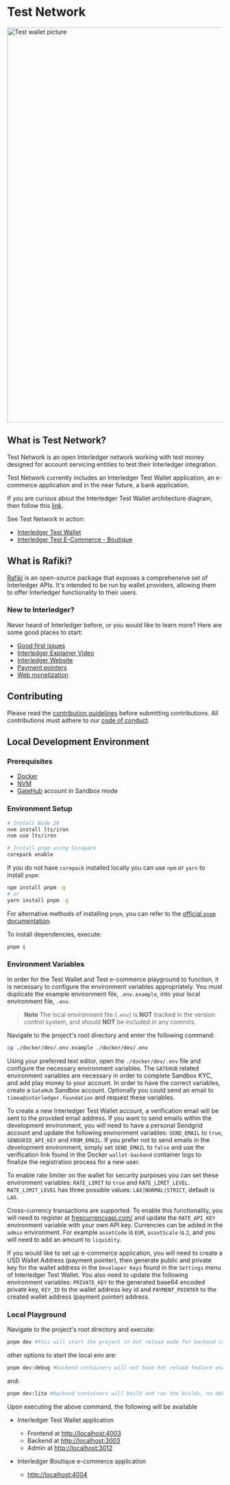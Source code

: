 # Test Network

<a href="#what-is-test-network">
  <img src="https://user-images.githubusercontent.com/117268143/220323531-538238d2-f538-4ed5-be97-163e28ebc48f.jpg" width="920" alt="Test wallet picture">
</a>

## What is Test Network?

Test Network is an open Interledger network working with test money designed for account servicing entities to test their Interledger integration.

Test Network currently includes an Interledger Test Wallet application, an e-commerce application and in the near future, a bank application.

If you are curious about the Interledger Test Wallet architecture diagram, then follow this [link](.github/TESTNET_architecture.md).

See Test Network in action:

- [Interledger Test Wallet](https://wallet.interledger-test.dev)
- [Interledger Test E-Commerce - Boutique](https://boutique.interledger-test.dev)

## What is Rafiki?

[Rafiki](https://github.com/interledger/rafiki) is an open-source package that exposes a comprehensive set of
Interledger APIs. It's intended to be run by wallet providers, allowing them to
offer Interledger functionality to their users.

### New to Interledger?

Never heard of Interledger before, or you would like to learn more? Here are some good places to start:

- [Good first issues](https://github.com/interledger/testnet/contribute)
- [Interledger Explainer Video](https://twitter.com/Interledger/status/1567916000074678272)
- [Interledger Website](https://interledger.org)
- [Payment pointers](https://paymentpointers.org/)
- [Web monetization](https://webmonetization.org/)

## Contributing

Please read the [contribution guidelines](.github/contributing.md) before submitting contributions. All contributions must adhere to our [code of conduct](.github/CODE_OF_CONDUCT.md).

## Local Development Environment

### Prerequisites

- [Docker](https://docs.docker.com/get-docker/)
- [NVM](https://github.com/nvm-sh/nvm)
- [GateHub](https://sandbox.gatehub.net) account in Sandbox mode

### Environment Setup

```sh
# Install Node 20
nvm install lts/iron
nvm use lts/iron

# Install pnpm using Corepack
corepack enable
```

If you do not have `corepack` installed locally you can use `npm` or `yarn` to install `pnpm`:

```sh
npm install pnpm -g
# or
yarn install pnpm -g
```

For alternative methods of installing `pnpm`, you can refer to the [official `pnpm` documentation](https://pnpm.io/installation).

To install dependencies, execute:

```sh
pnpm i
```

### Environment Variables

In order for the Test Wallet and Test e-commerce playground to function, it is necessary to configure the environment variables appropriately. You must duplicate the example environment file, `.env.example`, into your local environment file, `.env`.

> **Note**
> The local environment file (`.env`) is **NOT** tracked in the version control system, and should **NOT** be included in any commits.

Navigate to the project's root directory and enter the following command:

```sh
cp ./docker/dev/.env.example ./docker/dev/.env
```

Using your preferred text editor, open the `./docker/dev/.env` file and configure the necessary environment variables.
The `GATEHUB` related environment variables are necessary in order to complete Sandbox KYC, and add play money to your account. In order to have the correct variables, create a `GateHub` Sandbox account. Optionally you could send an email to `timea@interledger.foundation` and request these variables.

To create a new Interledger Test Wallet account, a verification email will be sent to the provided email address. If you want to send emails within the development environment, you will need to have a personal Sendgrid account and update the following environment variables: `SEND_EMAIL` to `true`, `SENDGRID_API_KEY` and `FROM_EMAIL`. If you prefer not to send emails in the development environment, simply set `SEND_EMAIL` to `false` and use the verification link found in the Docker `wallet-backend` container logs to finalize the registration process for a new user.

To enable rate limiter on the wallet for security purposes you can set these environment variables: `RATE_LIMIT` to `true` and `RATE_LIMIT_LEVEL`. `RATE_LIMIT_LEVEL` has three possible values: `LAX|NORMAL|STRICT`, default is `LAX`.

Cross-currency transactions are supported. To enable this functionality, you will need to register at [freecurrencyapi.com/](https://freecurrencyapi.com/) and update the `RATE_API_KEY` environment variable with your own API key.
Currencies can be added in the `admin` environment. For example `assetCode` is `EUR`, `assetScale` is `2`, and you will need to add an amount to `liquidity`.

If you would like to set up e-commerce application, you will need to create a USD Wallet Address (payment pointer), then generate public and private key for the wallet address in the `Developer Keys` found in the `Settings` menu of Interledger Test Wallet. You also need to update the following environment variables: `PRIVATE_KEY` to the generated base64 encoded private key, `KEY_ID` to the wallet address key id and `PAYMENT_POINTER` to the created wallet address (payment pointer) address.

### Local Playground

Navigate to the project's root directory and execute:

```sh
pnpm dev #this will start the project in hot reload mode for backend containers. Frontend containers have hot reload functionality enabled on all dev commads
```

other options to start the local env are:

```sh
pnpm dev:debug #backend containers will not have hot reload feature enabled but will expose and have node `--inspect` option set with wallet container debug port set to 9229 and boutique port set to 9230. Once the containers are running, you can connect your debugger (e.g., Chrome DevTools, VS Code)
```

and:

```sh
pnpm dev:lite #backend containers will build and run the builds, no debug and no hot reload for these containers
```

Upon executing the above command, the following will be available

- Interledger Test Wallet application

  - Frontend at [http://localhost:4003](http://localhost:4003)
  - Backend at [http://localhost:3003](http://localhost:3003)
  - Admin at [http://localhost:3012](http://localhost:3012)

- Interledger Boutique e-commerce application
  - [http://localhost:4004](http://localhost:4004)
